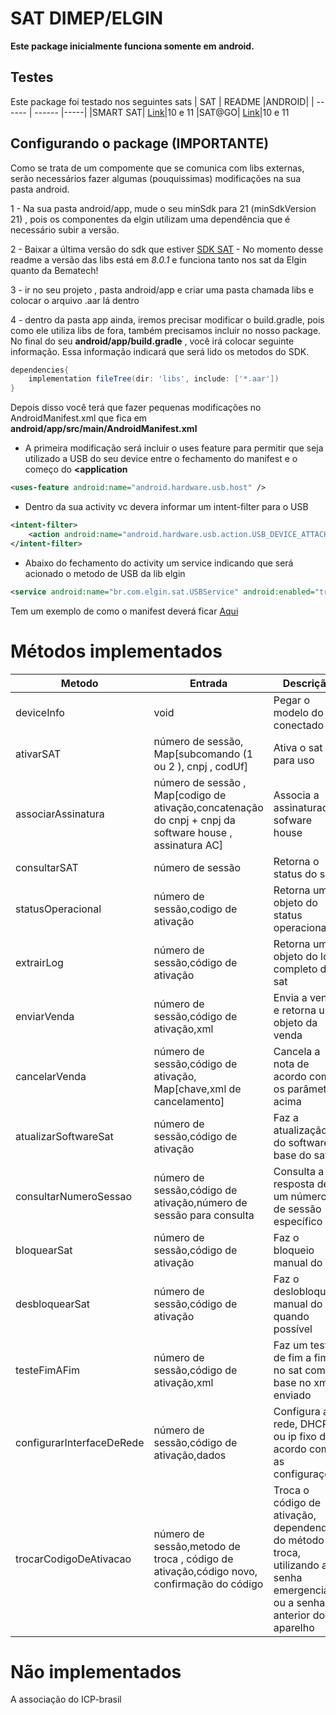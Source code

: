 # SAT DIMEP/ELGIN

**Este package inicialmente funciona somente em android.**

## Testes
Este package foi testado nos seguintes sats
| SAT | README |ANDROID|
| ------ | ------ |-----|
|SMART SAT| [Link](https://www.elgin.com.br/Produtos/automacao/sat-mfe/smart-sat)|10 e 11
|SAT@GO| [Link](http://www.bematech.com.br/produto/rb-2000)|10 e 11

## Configurando o package  (IMPORTANTE)
Como se trata de um compomente que se comunica com libs externas, serão necessários fazer algumas (pouquissimas) modificações na sua pasta android.

1 - Na sua pasta android/app, mude o seu minSdk para 21 (minSdkVersion 21) , pois os componentes da elgin utilizam uma dependência que é necessário subir a versão.

2 - Baixar a última versão do sdk que estiver [SDK SAT](https://github.com/ElginDeveloperCommunity/SAT/blob/master/Elgin/SMART%20SAT/Biblioteca%20Android/satelgin-8.0.1-release.aar)  - No momento desse readme a versão das libs está em *8.0.1* e funciona tanto nos sat da Elgin quanto da Bematech!

3 - ir no seu projeto , pasta android/app e criar uma pasta chamada libs e colocar o arquivo .aar lá dentro

4 - dentro da pasta app ainda, iremos precisar modificar o build.gradle, pois como ele utiliza libs de fora, também precisamos incluir no nosso package. No final do seu **android/app/build.gradle** , você irá colocar seguinte informação. Essa informação indicará que será lido os metodos do SDK.

```gradle
dependencies{
    implementation fileTree(dir: 'libs', include: ['*.aar'])
}
```

Depois disso você terá que fazer pequenas modificações no AndroidManifest.xml que fica em 
**android/app/src/main/AndroidManifest.xml**

- A primeira  modificação será incluir o uses feature para permitir que seja utilizado a USB do seu device entre o fechamento do manifest e o começo do **<application**

```xml
<uses-feature android:name="android.hardware.usb.host" />
```
- Dentro da sua activity vc devera informar um intent-filter para o USB

```xml
<intent-filter>
    <action android:name="android.hardware.usb.action.USB_DEVICE_ATTACHED" />
</intent-filter>
```
- Abaixo do fechamento do activity um service indicando que será acionado o metodo de USB da lib elgin

```xml
<service android:name="br.com.elgin.sat.USBService" android:enabled="true" />
```

Tem um exemplo de como o manifest deverá ficar [Aqui](https://gist.github.com/brasizza/c38d36aa9fd312f6996b03061c731bd1)

# Métodos implementados 

| Metodo | Entrada | Descrição |
| ------ | ------ |-----|
|deviceInfo|void|Pegar o modelo do sat conectado|
|ativarSAT|número de sessão, Map[subcomando (1 ou 2 ), cnpj , codUf]| Ativa o sat para uso|
associarAssinatura| número de sessão , Map[codigo de ativação,concatenação do cnpj + cnpj da software house , assinatura AC]|Associa a assinaturada sofware house|
|consultarSAT|número de sessão|Retorna o status do sat|
statusOperacional|número de sessão,codigo de ativação|Retorna um objeto do status operacional|
|extrairLog|número de sessão,código de ativação|Retorna um objeto do log completo do sat|
|enviarVenda| número de sessão,código de ativação,xml| Envia a venda e retorna um objeto da venda|
|cancelarVenda|número de sessão,código de ativação, Map[chave,xml de cancelamento]|Cancela a nota de acordo com os parâmetros acima|
|atualizarSoftwareSat|número de sessão,código de ativação|Faz a atualização do software base do sat|
|consultarNumeroSessao|número de sessão,código de ativação,número de sessão para consulta|Consulta a resposta de um número de sessão específico|
|bloquearSat|número de sessão,código de ativação|Faz o bloqueio manual do sat|
|desbloquearSat|número de sessão,código de ativação| Faz o deslobloqueio manual do sat quando possível
|testeFimAFim|número de sessão,código de ativação,xml|Faz um teste de fim a fim no sat com base no xml enviado|
|configurarInterfaceDeRede|número de sessão,código de ativação,dados|Configura a rede, DHCP ou ip fixo de acordo com as configurações|
|trocarCodigoDeAtivacao|número de sessão,metodo de troca , código de ativação,código novo, confirmação do código|Troca o código de ativação, dependendo do método de troca, utilizando a senha emergencial ou a senha anterior do aparelho|

# Não implementados
A associação do ICP-brasil



